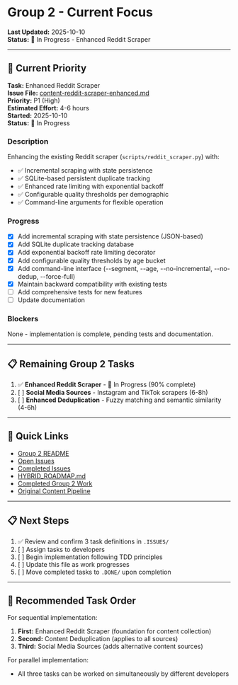 # Group 2 - Current Focus

**Last Updated:** 2025-10-10  
**Status:** 🔄 In Progress - Enhanced Reddit Scraper

---

## 🎯 Current Priority

**Task:** Enhanced Reddit Scraper  
**Issue File:** [content-reddit-scraper-enhanced.md](.ISSUES/content-reddit-scraper-enhanced.md)  
**Priority:** P1 (High)  
**Estimated Effort:** 4-6 hours  
**Started:** 2025-10-10  
**Status:** 🔄 In Progress

### Description

Enhancing the existing Reddit scraper (`scripts/reddit_scraper.py`) with:
- ✅ Incremental scraping with state persistence
- ✅ SQLite-based persistent duplicate tracking
- ✅ Enhanced rate limiting with exponential backoff
- ✅ Configurable quality thresholds per demographic
- ✅ Command-line arguments for flexible operation

### Progress

- [x] Add incremental scraping with state persistence (JSON-based)
- [x] Add SQLite duplicate tracking database
- [x] Add exponential backoff rate limiting decorator
- [x] Add configurable quality thresholds by age bucket
- [x] Add command-line interface (--segment, --age, --no-incremental, --no-dedup, --force-full)
- [x] Maintain backward compatibility with existing tests
- [ ] Add comprehensive tests for new features
- [ ] Update documentation

### Blockers

None - implementation is complete, pending tests and documentation.

---

## 📋 Remaining Group 2 Tasks

1. ✅ **Enhanced Reddit Scraper** - 🔄 In Progress (90% complete)
2. [ ] **Social Media Sources** - Instagram and TikTok scrapers (6-8h)
3. [ ] **Enhanced Deduplication** - Fuzzy matching and semantic similarity (4-6h)

---

## 🔗 Quick Links

- [Group 2 README](README.md)
- [Open Issues](.ISSUES/)
- [Completed Issues](.DONE/)
- [HYBRID_ROADMAP.md](../../docs/roadmaps/HYBRID_ROADMAP.md)
- [Completed Group 2 Work](../../issues/resolved/phase-3-implementation/group-2-idea-generation/)
- [Original Content Pipeline](../../issues/resolved/p0-content-pipeline/)

---

## 📋 Next Steps

1. ✅ Review and confirm 3 task definitions in `.ISSUES/`
2. [ ] Assign tasks to developers
3. [ ] Begin implementation following TDD principles
4. [ ] Update this file as work progresses
5. [ ] Move completed tasks to `.DONE/` upon completion

---

## 🎯 Recommended Task Order

For sequential implementation:
1. **First:** Enhanced Reddit Scraper (foundation for content collection)
2. **Second:** Content Deduplication (applies to all sources)
3. **Third:** Social Media Sources (adds alternative content sources)

For parallel implementation:
- All three tasks can be worked on simultaneously by different developers
